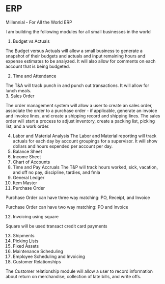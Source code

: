 
# ERP
Millennial - For All the World ERP

I am building the following modules for all small businesses in the world

1. Budget vs Actuals

The Budget versus Actuals will allow a small business to generate a snapshot of their budgets and actuals and input remaining hours and expense estimates to be analyzed.  It will also allow for comments on each account that is being budgeted.

2. Time and Attendance 

The T&A will track punch in and punch out transactions.  It will allow for lunch meals.  
3. Sales Order

The order management system will allow a user to create an sales order, associate the order to a purchase order - if applicable, generate an invoice and invoice lines, and create a shipping record and shipping lines.  The sales order will start a process to adjust inventory, create a packing list, picking list, and a work order.

4. Labor and Material Analysis
The Labor and Material reporting will track actuals for each day by account groupings for a supervisor.  It will show dollars and hours expended per account per day.
5. Balance Sheet
6. Income Sheet
7. Chart of Accounts
8. Time and Pay Accruals
The T&P will track hours worked, sick, vacation, and off no pay, discipline, tardies, and fmla
9. General Ledger
10. Item Master
11. Purchase Order

Purchase Order can have three way matching: PO, Receipt, and Invoice

Purchase Order can have two way matching: PO and Invoice

12. Invoicing using square

Square will be used transact credit card payments

13. Shipments
14. Picking Lists
15. Fixed Assets
16. Maintenance Scheduling
17. Employee Scheduling and Invoicing
18. Customer Relationships

The Customer relationship module will allow a user to record information about return on merchandise, collection of late bills, and write offs.


